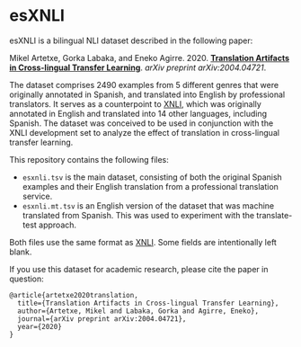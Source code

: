 # esXNLI
esXNLI is a bilingual NLI dataset described in the following paper:

Mikel Artetxe, Gorka Labaka, and Eneko Agirre. 2020. **[Translation Artifacts in Cross-lingual Transfer Learning](https://arxiv.org/pdf/2004.04721.pdf)**. *arXiv preprint arXiv:2004.04721*.

The dataset comprises 2490 examples from 5 different genres that were originally annotated in Spanish, and translated into English by professional translators. It serves as a counterpoint to [XNLI](https://github.com/facebookresearch/XNLI), which was originally annotated in English and translated into 14 other languages, including Spanish. The dataset was conceived to be used in conjunction with the XNLI development set to analyze the effect of translation in cross-lingual transfer learning.

This repository contains the following files:
- `esxnli.tsv` is the main dataset, consisting of both the original Spanish examples and their English translation from a professional translation service.
- `esxnli.mt.tsv` is an English version of the dataset that was machine translated from Spanish. This was used to experiment with the translate-test approach.

Both files use the same format as [XNLI](https://github.com/facebookresearch/XNLI). Some fields are intentionally left blank.

If you use this dataset for academic research, please cite the paper in question:
```
@article{artetxe2020translation,
  title={Translation Artifacts in Cross-lingual Transfer Learning},
  author={Artetxe, Mikel and Labaka, Gorka and Agirre, Eneko},
  journal={arXiv preprint arXiv:2004.04721},
  year={2020}
}
```
